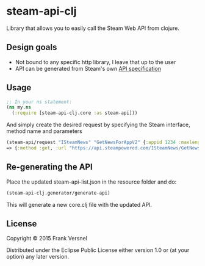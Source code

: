 # steam-api-clj

Library that allows you to easily call the Steam Web API from clojure.

## Design goals

- Not bound to any specific http library, I leave that up to the user
- API can be generated from Steam's own [API specification](http://api.steampowered.com/ISteamWebAPIUtil/GetSupportedAPIList/v0001/?format=json)

## Usage

```clojure
;; In your ns statement:
(ns my.ns
  (:require [steam-api-clj.core :as steam-api]))
```

And simply create the desired request by specifying the Steam interface, method name and parameters

```clojure
(steam-api/request "ISteamNews" "GetNewsForAppV2" {:appid 1234 :maxlength 50 :count 5 :format "json"})
=> {:method :get, :url "https://api.steampowered.com/ISteamNews/GetNewsForApp/v0002", :headers {"ContentType" "application/x-www-form-urlencoded", "Accept" "application/json"}, :query-params {:appid 1234, :maxlength 50, :count 5, :format "json"}}

```

## Re-generating the API

Place the updated steam-api-list.json in the resource folder and do:

```clojure
(steam-api-clj.generator/generate-api)
```

This will generate a new core.clj file with the updated API.

## License

Copyright © 2015 Frank Versnel

Distributed under the Eclipse Public License either version 1.0 or (at
your option) any later version.
